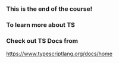 ### This is the end of the course!
### To learn more about TS
### Check out TS Docs from
https://www.typescriptlang.org/docs/home
